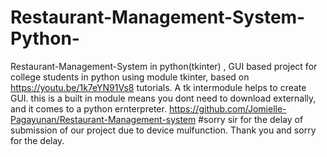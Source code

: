 # Restaurant-Management-System-Python-
Restaurant-Management-System in python(tkinter) , GUI based project for college students in python using module tkinter, based on https://youtu.be/1k7eYN91Vs8 tutorials.
A tk intermodule helps to create GUI. this is a built in module means you dont need to download externally, and it comes to a python ernterpreter.
https://github.com/Jomielle-Pagayunan/Restaurant-Management-system
#sorry sir for the delay of submission of our project due to device mulfunction. Thank you and sorry for the delay. 